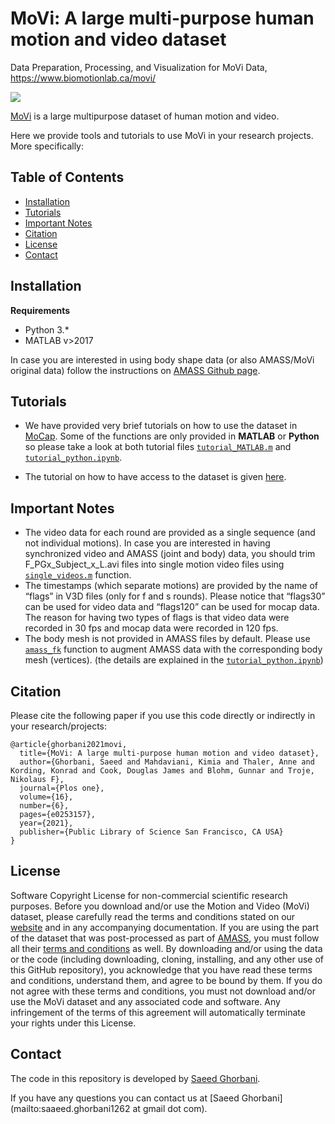# MoVi: A large multi-purpose human motion and video dataset

Data Preparation, Processing, and Visualization for MoVi Data, https://www.biomotionlab.ca/movi/

<div style="align:center">
  <img src="demo.gif" align="middle">
</div>

[MoVi](https://www.biomotionlab.ca/movi/) is a large multipurpose dataset of human motion and video.

Here we provide tools and tutorials to use MoVi in your research projects. More specifically:

## Table of Contents
  * [Installation](#installation)
  * [Tutorials](#tutorials)
  * [Important Notes](#important-notes)
  * [Citation](#citation)
  * [License](#license)
  * [Contact](#contact)

## Installation
**Requirements**
- Python 3.*
- MATLAB v>2017

In case you are interested in using body shape data (or also AMASS/MoVi original data) follow the instructions on [AMASS Github page](https://github.com/nghorbani/amass).

## Tutorials
- We have provided very brief tutorials on how to use the dataset in [MoCap](/MoCap). Some of the functions are only provided in **MATLAB** or **Python** so please take a look at both tutorial files [`tutorial_MATLAB.m`](MoCap/tutorial_MATLAB.m) and [`tutorial_python.ipynb`](MoCap/tutorial_python.ipynb).

- The tutorial on how to have access to the dataset is given [here](https://www.biomotionlab.ca/Data/Tutorials/DataverseTutorialBMLmovi.pdf).

## Important Notes
- The video data for each round are provided as a single sequence (and not individual motions). In case you are interested in having synchronized video and AMASS (joint and body) data, you should trim F_PGx_Subject_x_L.avi files into single motion video files using [`single_videos.m`](MoCap/single_videos.m) function.
- The timestamps (which separate motions) are provided by the name of “flags” in V3D files (only for f and s rounds). Please notice that “flags30” can be used for video data and “flags120” can be used for mocap data. The reason for having two types of flags is that video data were recorded in 30 fps and mocap data were recorded in 120 fps.
- The body mesh is not provided in AMASS files by default. Please use [`amass_fk`](/MoCap/utils.py) function to augment AMASS data with the corresponding body mesh (vertices). (the details are explained in the [`tutorial_python.ipynb`](MoCap/tutorial_python.ipynb))

## Citation
Please cite the following paper if you use this code directly or indirectly in your research/projects:
```
@article{ghorbani2021movi,
  title={MoVi: A large multi-purpose human motion and video dataset},
  author={Ghorbani, Saeed and Mahdaviani, Kimia and Thaler, Anne and Kording, Konrad and Cook, Douglas James and Blohm, Gunnar and Troje, Nikolaus F},
  journal={Plos one},
  volume={16},
  number={6},
  pages={e0253157},
  year={2021},
  publisher={Public Library of Science San Francisco, CA USA}
}
```
## License
Software Copyright License for non-commercial scientific research purposes. Before you download and/or use the Motion and Video (MoVi) dataset, please carefully read the terms and conditions stated on our [website](https://www.biomotionlab.ca/movi/) and in any accompanying documentation. If you are using the part of the dataset that was post-processed as part of [AMASS](https://amass.is.tue.mpg.de/en), you must follow all their [terms and conditions](https://amass.is.tue.mpg.de/license) as well. By downloading and/or using the data or the code (including downloading, cloning, installing, and any other use of this GitHub repository), you acknowledge that you have read these terms and conditions, understand them, and agree to be bound by them. If you do not agree with these terms and conditions, you must not download and/or use the MoVi dataset and any associated code and software. Any infringement of the terms of this agreement will automatically terminate your rights under this License.
 
 ## Contact
The code in this repository is developed by [Saeed Ghorbani](https://saeed1262.github.io/).

If you have any questions you can contact us at [Saeed Ghorbani](mailto:saaeed.ghorbani1262 at gmail dot com).
